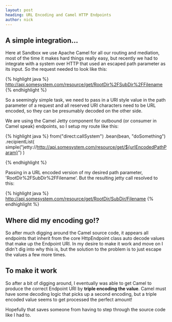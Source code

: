 ```yaml
---
layout: post
heading: URL Encoding and Camel HTTP Endpoints
author: nick
---
```



A simple integration...
----------

Here at Sandbox we use Apache Camel for all our routing and mediation, most of the time it makes hard things really easy, but recently we had to integrate with a system over HTTP that used an escaped path parameter as its input. So the request needed to look like this:

{% highlight java %}
http://api.somesystem.com/resource/get/RootDir%2FSubDir%2FFilename
{% endhighlight %}

So a seemingly simple task, we need to pass in a URI style value in the path parameter of a request and all reserved URI characters need to be URL encoded, so they can be presumably decoded on the other side.

We are using the Camel Jetty component for outbound (or consumer in Camel speak) endpoints, so I setup my route like this:

{% highlight java %}
from("direct:callSystem")
.bean(bean, "doSomething")
.recipientList(
	simple("jetty://http://api.somesystem.com/resource/get/${urlEncodedPathParam}")
)

{% endhighlight %}

Passing in a URL encoded version of my desired path parameter, 'RootDir%2FSubDir%2FFilename'. But the resulting jetty call resolved to this:

{% highlight java %}
http://api.somesystem.com/resource/get/RootDir/SubDir/Filename
{% endhighlight %}

Where did my encoding go!?
--------

So after much digging around the Camel source code, it appears all endpoints that inherit from the core HttpEndpoint class auto decode values that make up the Endpoint URI. In my desire to make it work and move on I didn't dig into why this is, but the solution to the problem is to just escape the values a few more times.



To make it work
---------

So after a bit of digging around, I eventually was able to get Camel to produce the correct Endpoint URI by **triple encoding the value**. Camel must have some decoding logic that picks up a second encoding, but a triple encoded value seems to get processed the perfect amount!

Hopefully that saves someone from having to step through the source code like I had to.